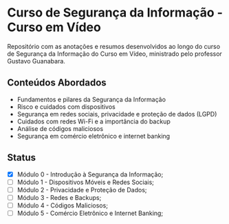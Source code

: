 # Curso de Segurança da Informação - Curso em Vídeo

Repositório com as anotações e resumos desenvolvidos ao longo do curso de Segurança da Informação do Curso em Vídeo, ministrado pelo professor Gustavo Guanabara.

## Conteúdos Abordados

- Fundamentos e pilares da Segurança da Informação
- Risco e cuidados com dispositivos
- Segurança em redes sociais, privacidade e proteção de dados (LGPD)
- Cuidados com redes Wi-Fi e a importância do backup
- Análise de códigos maliciosos
- Segurança em comércio eletrônico e internet banking

## Status

- [x] Módulo 0 - Introdução à Segurança da Informação;
- [ ] Módulo 1 - Dispositivos Móveis e Redes Sociais;
- [ ] Módulo 2 - Privacidade e Proteção de Dados;
- [ ] Módulo 3 - Redes e Backups;
- [ ] Módulo 4 - Códigos Maliciosos;
- [ ] Módulo 5 - Comércio Eletrônico e Internet Banking;